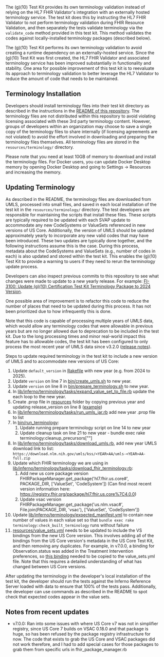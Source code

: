 The (g)(10) Test Kit provides its own terminology validation instead of relying
on the HL7 FHIR Validator's integration with an externally hosted terminology
service. The test kit does this by instructing the HL7 FHIR Validator to not perform
terminology validation during FHIR Resource Validation, and then separately
the tests validate terminology via the `validate_code` method
provided in this test kit. This method validates the codes against
locally-installed terminology packages (described below).

The (g)(10) Test Kit performs its own terminology validation to avoid creating
a runtime dependency on an externally-hosted service. Since the (g)(10) Test
Kit was first created, the HL7 FHIR Validator and associated terminology service has
been improved substantially in functionality and stability. One area for
possible improvement of this test kit is to reevaluate its approach to
terminology validation to better leverage the HL7 Validator to reduce the amount
of code that needs to be maintained.

## Terminology Installation

Developers should install terminology files into their test kit directory as
described in the instructions in the [README of this
repository](https://github.com/onc-healthit/onc-certification-g10-test-kit?tab=readme-ov-file#terminology-support).
The terminology files are not distributed within this repository to avoid
violating licensing associated with these 3rd party terminology content.
However, groups of developers within an organization may choose to save a single
copy of the terminology files to share internally (if licensing agreements are
not violated) to avoid the effort involved in downloading and preparing the
terminology files themselves. All terminology files are stored in the `resources/terminology/`
directory.

Please note that you need at least 10GB of memory to download and install the
terminology files. For Docker users, you can update Docker Desktop memory by
opening Docker Desktop and going to Settings -> Resources and increasing the
memory.

## Updating Terminology

As described in the README, the terminology files are downloaded from UMLS,
processed into small files, and saved in each local installation of the
test kit in the `resources/terminology/` directory. The test developers are
responsible for maintaining the scripts that install these files. These
scripts are typically required to be updated with each SVAP update to accommodate
any new CodeSystems or ValueSets referenced in new versions of US Core. Additionally,
the version of UMLS should be updated approximately yearly to incorporate any
new valid codes that may have been introduced. These two updates are typically done together,
and the following instructions assume this is the case. During this process,
metadata about the CodeSystems and ValueSets (e.g., number of codes in each) is
also updated and stored within the test kit. This enables the (g)(10) Test Kit
to provide a warning to users if they need to rerun the terminology update
process.

Developers can also inspect previous commits to this repository
to see what changes were made to update to a new yearly release. For example: [FI-3100: Update (g)(10) Certification Test Kit Terminology Package to 2024 Version](https://github.com/onc-healthit/onc-certification-g10-test-kit/pull/570).

One possible area of improvement is to refactor this code to reduce the number of
places that need to be updated during this process. It has not been prioritized
due to how infrequently this is done.

Note that this code is capable of processing multiple years of UMLS data, which would
allow any terminology codes that were allowable in previous years but are no longer allowed
due to deprecation to be included in the test kit. Due to the long processing times
and minor real-world impact this feature has to allowable codes, the test kit
has been configured to only process the most recent year of UMLS data since
v3.2.0 ([release
notes](https://github.com/onc-healthit/onc-certification-g10-test-kit/releases/tag/v3.2.0)).

Steps to update required terminology in the test kit to include a new version of UMLS and to accommodate new versions of US Core:
1.	Update `default_version` in [Rakefile](https://github.com/onc-healthit/onc-certification-g10-test-kit/blob/main/Rakefile) with new year (e.g. from 2024 to 2025).
2.	Update `version` on line 7 in [bin/create_umls.sh](https://github.com/onc-healthit/onc-certification-g10-test-kit/blob/main/bin/create_umls.sh) to new year.
3.	Update `version` on line 8 in [bin/prepare_terminology.sh](https://github.com/onc-healthit/onc-certification-g10-test-kit/blob/main/bin/prepare_terminology.sh) to new year.
4.	In [lib/inferno/terminology/tasks/expand_value_set_to_file.rb](https://github.com/onc-healthit/onc-certification-g10-test-kit/blob/main/lib/inferno/terminology/tasks/expand_value_set_to_file.rb) update the each loop to the new year.
5.	Create .prop file in [resources](https://github.com/onc-healthit/onc-certification-g10-test-kit/tree/main/resources) folder by copying previous year and updating release_version on line 8 ([example](https://github.com/onc-healthit/onc-certification-g10-test-kit/blob/main/resources/inferno_2024.prop))
6.	In [lib/inferno/terminology/tasks/run_umls_jar.rb](https://github.com/onc-healthit/onc-certification-g10-test-kit/blob/main/lib/inferno/terminology/tasks/run_umls_jar.rb) add new year .prop file to list
7.	In [bin/run_terminology](https://github.com/onc-healthit/onc-certification-g10-test-kit/blob/main/bin/run_terminology.sh):
    1.	Update running prepare terminology script on line 14 to new year
    2.	Update cleanup task on line 21 to new year - bundle exec rake terminology:cleanup_precursors["<YEAR>"]
8.	In [lib/inferno/terminology/tasks/download_umls.rb](https://github.com/onc-healthit/onc-certification-g10-test-kit/blob/main/lib/inferno/terminology/tasks/download_umls.rb), add new year UMLS download link to list: `https://download.nlm.nih.gov/umls/kss/<YEAR>AA/umls-<YEAR>AA-full.zip`
9.	Update which FHIR terminology we are using in [lib/inferno/terminology/tasks/download_fhir_terminology.rb](https://github.com/onc-healthit/onc-certification-g10-test-kit/blob/main/lib/inferno/terminology/tasks/download_fhir_terminology.rb):
    1.	Add new us core package version FHIRPackageManager.get_package('hl7.fhir.us.core#<VERSION>', PACKAGE_DIR, ['ValueSet', 'CodeSystem'])
  (Can find most recent version information here: https://registry.fhir.org/package/hl7.fhir.us.core%7C4.0.0)
    2.	Update vsac version FHIRPackageManager.get_package('us.nlm.vsac#<VERSION>', File.join(PACKAGE_DIR, 'vsac'), ['ValueSet', 'CodeSystem']) 
10.	Update [lib/inferno/terminology/expected_manifest.yml](https://github.com/onc-healthit/onc-certification-g10-test-kit/blob/main/lib/inferno/terminology/expected_manifest.yml) to contain new number of values in each value set so that `bundle exec rake terminology:check_built_terminology` runs without failure
11.	[resources/value_sets.yml](https://github.com/onc-healthit/onc-certification-g10-test-kit/blob/main/resources/value_sets.yml) needs to be updated to include the VS bindings from the new US Core version. This involves adding all of the bindings from the US Core version's metadata in the US Core Test Kit, and then removing any duplicates. For example, in v7.0.0, a binding for Observation.status was added in the Treatment Intervention preferences, so [this binding](https://github.com/inferno-framework/us-core-test-kit/blob/b480ccf3e296b190dce5511d595de5e1a07e9c1a/lib/us_core_test_kit/generated/v7.0.0/treatment_intervention_preference/metadata.yml#L202-L205) needed to be copied to the value_sets.yml file. Note that this requires a detailed understanding of what has changed between US Core versions.

After updating the terminology in the developer's local installation of the test
kit, the developer should run the tests against the Inferno Reference Server
loaded with data to ensure that 100% of the tests pass. Additionally, the
developer can use commands as described in the README to spot check that
expected codes appear in the value sets.

## Notes from recent updates

* v7.0.0: Ran into some issues with where US Core v7 was not in simplifier
  registry, since US Core 7 builds on VSAC 0.18.0 and that package is huge, so
  has been refused by the package registry infrastructure for now. The code that
  exists to grab the US Core and VSAC packages did not work therefore, and I had
  to add special cases for those packages to grab them from specific urls in
  fhir_package_manager.rb
